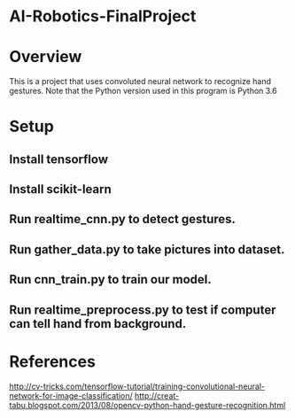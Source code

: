 # AI-Robotics-FinalProject

# Overview
This is a project that uses convoluted neural network to recognize hand gestures.
Note that the Python version used in this program is Python 3.6

# Setup
## Install tensorflow

## Install scikit-learn

## Run realtime_cnn.py to detect gestures.

## Run gather_data.py to take pictures into dataset.

## Run cnn_train.py to train our model.

## Run realtime_preprocess.py to test if computer can tell hand from background.


# References
http://cv-tricks.com/tensorflow-tutorial/training-convolutional-neural-network-for-image-classification/
http://creat-tabu.blogspot.com/2013/08/opencv-python-hand-gesture-recognition.html
